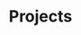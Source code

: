 ---
title: Projects
layout: category
permalink: /categories/Projects/
taxonomy: Projects
entries_layout: grid
---